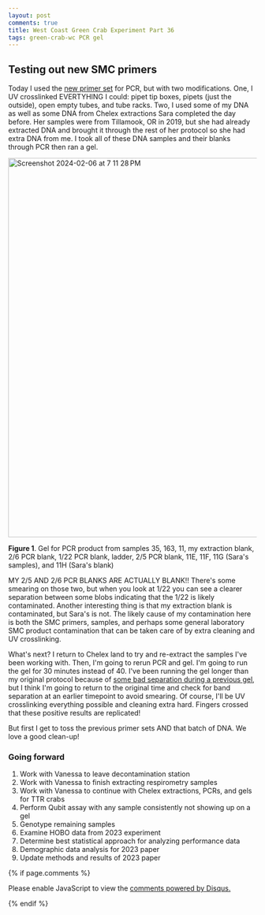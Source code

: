 ```yaml
---
layout: post
comments: true
title: West Coast Green Crab Experiment Part 36
tags: green-crab-wc PCR gel
---
```


## Testing out new SMC primers

Today I used the [new primer set](https://yaaminiv.github.io/Green-Crab-Experiment-2023-Part35/) for PCR, but with two modifications. One, I UV crosslinked EVERTYHING I could: pipet tip boxes, pipets (just the outside), open empty tubes, and tube racks. Two, I used some of my DNA as well as some DNA from Chelex extractions Sara completed the day before. Her samples were from Tillamook, OR in 2019, but she had already extracted DNA and brought it through the rest of her protocol so she had extra DNA from me. I took all of these DNA samples and their blanks through PCR then ran a gel.

<img width="770" alt="Screenshot 2024-02-06 at 7 11 28 PM" src="https://github.com/yaaminiv/wc-green-crab/assets/22335838/f176974e-d752-489b-b65a-3ee04db67884">

**Figure 1**. Gel for PCR product from samples 35, 163, 11, my extraction blank, 2/6 PCR blank, 1/22 PCR blank, ladder, 2/5 PCR blank, 11E, 11F, 11G (Sara's samples), and 11H (Sara's blank)

MY 2/5 AND 2/6 PCR BLANKS ARE ACTUALLY BLANK!! There's some smearing on those two, but when you look at 1/22 you can see a clearer separation between some blobs indicating that the 1/22 is likely contaminated. Another interesting thing is that my extraction blank is contaminated, but Sara's is not. The likely cause of my contamination here is both the SMC primers, samples, and perhaps some general laboratory SMC product contamination that can be taken care of by extra cleaning and UV crosslinking.

What's next? I return to Chelex land to try and re-extract the samples I've been working with. Then, I'm going to rerun PCR and gel. I'm going to run the gel for 30 minutes instead of 40. I've been running the gel longer than my original protocol because of [some bad separation during a previous gel](https://yaaminiv.github.io/Green-Crab-Experiment-2023-Part32/), but I think I'm going to return to the original time and check for band separation at an earlier timepoint to avoid smearing. Of course, I'll be UV crosslinking everything possible and cleaning extra hard. Fingers crossed that these positive results are replicated!

But first I get to toss the previous primer sets AND that batch of DNA. We love a good clean-up!

### Going forward

1. Work with Vanessa to leave decontamination station
2. Work with Vanessa to finish extracting respirometry samples
2. Work with Vanessa to continue with Chelex extractions, PCRs, and gels for TTR crabs
3. Perform Qubit assay with any sample consistently not showing up on a gel
4. Genotype remaining samples
4. Examine HOBO data from 2023 experiment
5. Determine best statistical approach for analyzing performance data
5. Demographic data analysis for 2023 paper
6. Update methods and results of 2023 paper

{% if page.comments %}

<div id="disqus_thread"></div>
<script>

/**
*  RECOMMENDED CONFIGURATION VARIABLES: EDIT AND UNCOMMENT THE SECTION BELOW TO INSERT DYNAMIC VALUES FROM YOUR PLATFORM OR CMS.
*  LEARN WHY DEFINING THESE VARIABLES IS IMPORTANT: https://disqus.com/admin/universalcode/#configuration-variables*/
/*
var disqus_config = function () {
this.page.url = PAGE_URL;  // Replace PAGE_URL with your page's canonical URL variable
this.page.identifier = PAGE_IDENTIFIER; // Replace PAGE_IDENTIFIER with your page's unique identifier variable
};
*/
(function() { // DON'T EDIT BELOW THIS LINE
var d = document, s = d.createElement('script');
s.src = 'https://the-responsible-grad-student.disqus.com/embed.js';
s.setAttribute('data-timestamp', +new Date());
(d.head || d.body).appendChild(s);
})();
</script>
<noscript>Please enable JavaScript to view the <a href="https://disqus.com/?ref_noscript">comments powered by Disqus.</a></noscript>

{% endif %}

<script id="dsq-count-scr" src="//the-responsible-grad-student.disqus.com/count.js" async></script>
